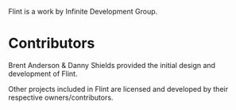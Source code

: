 Flint is a work by Infinite Development Group.

# Contributors
Brent Anderson & Danny Shields provided the initial design and development of Flint.

Other projects included in Flint are licensed and developed by their respective owners/contributors.